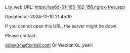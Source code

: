 Lily_web URL: https://ae6d-61-165-102-156.ngrok-free.app

Updated at: 2024-12-10 21:45:10

If you cannot open this URL, the server might be down.

Please contact: 

goley04@foxmail.com Or Wechat:GL_yeaH